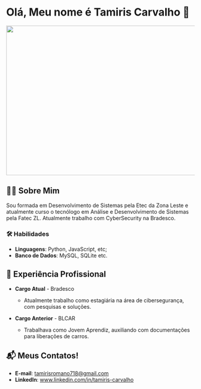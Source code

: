 # Olá, Meu nome é Tamiris Carvalho 👋

<img src="https://media.sankhya.com.br/wp-content/uploads/2024/08/Ciberseguranca-.png" width="1200" height="400">

## 🧑‍💻 Sobre Mim
Sou formada em Desenvolvimento de Sistemas pela Etec da Zona Leste e atualmente curso o tecnólogo em Análise e Desenvolvimento de Sistemas pela Fatec ZL. Atualmente trabalho com CyberSecurity na Bradesco.

### 🛠️ Habilidades
- **Linguagens**: Python, JavaScript, etc;
- **Banco de Dados**: MySQL, SQLite etc.

## 💼 Experiência Profissional
- **Cargo Atual** - Bradesco
  - Atualmente trabalho como estagiária na área de cibersegurança, com pesquisas e soluções.

- **Cargo Anterior** - BLCAR
  - Trabalhava como Jovem Aprendiz, auxiliando com documentações para liberações de carros.


## 📬 Meus Contatos!
- **E-mail**: tamirisromano718@gmail.com
- **LinkedIn**: www.linkedin.com/in/tamiris-carvalho

